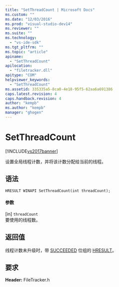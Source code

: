 ```yaml
---
title: "SetThreadCount | Microsoft Docs"
ms.custom: ""
ms.date: "12/03/2016"
ms.prod: "visual-studio-dev14"
ms.reviewer: ""
ms.suite: ""
ms.technology: 
  - "vs-ide-sdk"
ms.tgt_pltfrm: ""
ms.topic: "article"
apiname: 
  - "SetThreadCount"
apilocation: 
  - "filetracker.dll"
apitype: "COM"
helpviewer_keywords: 
  - "SetThreadCount"
ms.assetid: 335335a5-8ca0-4e18-95f5-62aa6a691386
caps.latest.revision: 4
caps.handback.revision: 4
author: "kempb"
ms.author: "kempb"
manager: "ghogen"
---
```

# SetThreadCount
[!INCLUDE[vs2017banner](../code-quality/includes/vs2017banner.md)]

设置全局线程计数，并将该计数分配给当前的线程。  
  
## 语法  
  
```  
HRESULT WINAPI SetThreadCount(int threadCount);  
```  
  
#### 参数  
 \[in\] `threadCount`  
 要使用的线程数。  
  
## 返回值  
 线程计数未升级时，带 [SUCCEEDED](assetId:///SUCCEEDED?qualifyHint=False&autoUpgrade=True) 位组的 [HRESULT](assetId:///HRESULT?qualifyHint=False&autoUpgrade=True)。  
  
## 要求  
 **Header:** FileTracker.h
